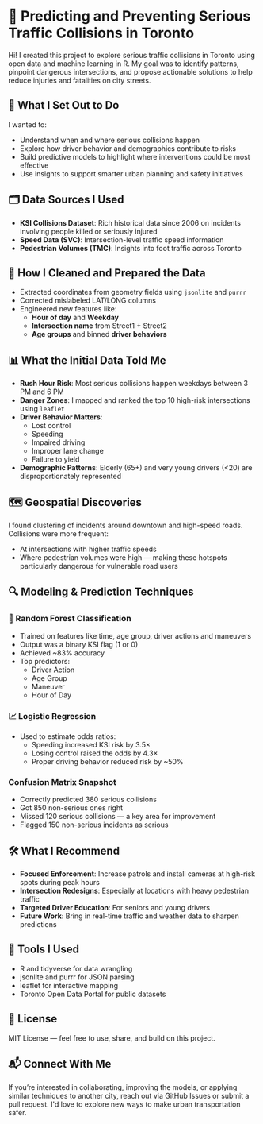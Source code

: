 # 🚦 Predicting and Preventing Serious Traffic Collisions in Toronto

Hi! I created this project to explore serious traffic collisions in Toronto using open data and machine learning in R. My goal was to identify patterns, pinpoint dangerous intersections, and propose actionable solutions to help reduce injuries and fatalities on city streets.

## 📌 What I Set Out to Do

I wanted to:
- Understand when and where serious collisions happen
- Explore how driver behavior and demographics contribute to risks
- Build predictive models to highlight where interventions could be most effective
- Use insights to support smarter urban planning and safety initiatives

## 🗂️ Data Sources I Used

- **KSI Collisions Dataset**: Rich historical data since 2006 on incidents involving people killed or seriously injured
- **Speed Data (SVC)**: Intersection-level traffic speed information
- **Pedestrian Volumes (TMC)**: Insights into foot traffic across Toronto

## 🧹 How I Cleaned and Prepared the Data

- Extracted coordinates from geometry fields using `jsonlite` and `purrr`
- Corrected mislabeled LAT/LONG columns
- Engineered new features like:
  - **Hour of day** and **Weekday**
  - **Intersection name** from Street1 + Street2
  - **Age groups** and binned **driver behaviors**

## 📊 What the Initial Data Told Me

- **Rush Hour Risk**: Most serious collisions happen weekdays between 3 PM and 6 PM
- **Danger Zones**: I mapped and ranked the top 10 high-risk intersections using `leaflet`
- **Driver Behavior Matters**:
  - Lost control
  - Speeding
  - Impaired driving
  - Improper lane change
  - Failure to yield
- **Demographic Patterns**: Elderly (65+) and very young drivers (<20) are disproportionately represented

## 🗺️ Geospatial Discoveries

I found clustering of incidents around downtown and high-speed roads. Collisions were more frequent:
- At intersections with higher traffic speeds
- Where pedestrian volumes were high — making these hotspots particularly dangerous for vulnerable road users

## 🔍 Modeling & Prediction Techniques

### 🔢 Random Forest Classification
- Trained on features like time, age group, driver actions and maneuvers
- Output was a binary KSI flag (1 or 0)
- Achieved ~83% accuracy
- Top predictors:
  - Driver Action
  - Age Group
  - Maneuver
  - Hour of Day

### 📈 Logistic Regression
- Used to estimate odds ratios:
  - Speeding increased KSI risk by 3.5×
  - Losing control raised the odds by 4.3×
  - Proper driving behavior reduced risk by ~50%

### Confusion Matrix Snapshot
- Correctly predicted 380 serious collisions
- Got 850 non-serious ones right
- Missed 120 serious collisions — a key area for improvement
- Flagged 150 non-serious incidents as serious

## 🛠️ What I Recommend

- **Focused Enforcement**: Increase patrols and install cameras at high-risk spots during peak hours
- **Intersection Redesigns**: Especially at locations with heavy pedestrian traffic
- **Targeted Driver Education**: For seniors and young drivers
- **Future Work**: Bring in real-time traffic and weather data to sharpen predictions

## 🧰 Tools I Used

- R and tidyverse for data wrangling
- jsonlite and purrr for JSON parsing
- leaflet for interactive mapping
- Toronto Open Data Portal for public datasets

## 📎 License

MIT License — feel free to use, share, and build on this project.

## 📬 Connect With Me

If you’re interested in collaborating, improving the models, or applying similar techniques to another city, reach out via GitHub Issues or submit a pull request. I'd love to explore new ways to make urban transportation safer.
